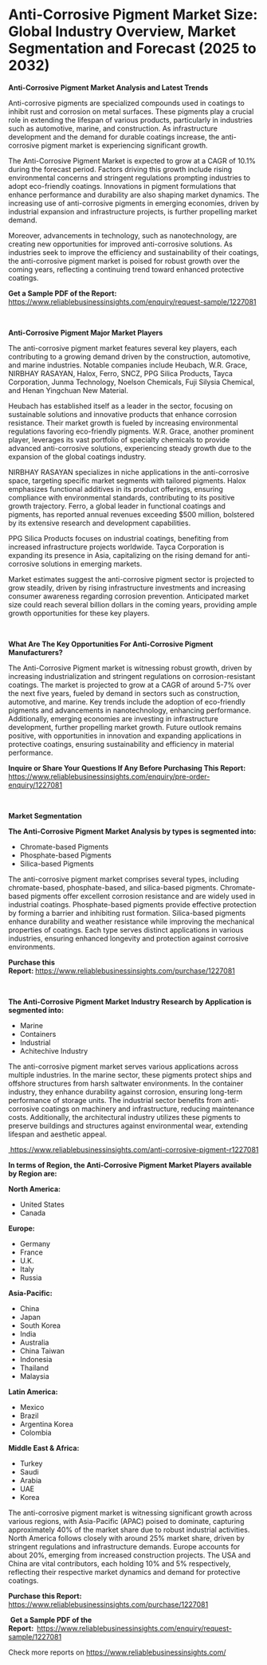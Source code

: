 <p><h1>Anti-Corrosive Pigment Market Size: Global Industry Overview, Market Segmentation and Forecast (2025 to 2032)</h1></p><p><strong>Anti-Corrosive Pigment Market Analysis and Latest Trends</strong></p>
<p><p>Anti-corrosive pigments are specialized compounds used in coatings to inhibit rust and corrosion on metal surfaces. These pigments play a crucial role in extending the lifespan of various products, particularly in industries such as automotive, marine, and construction. As infrastructure development and the demand for durable coatings increase, the anti-corrosive pigment market is experiencing significant growth.</p><p>The Anti-Corrosive Pigment Market is expected to grow at a CAGR of 10.1% during the forecast period. Factors driving this growth include rising environmental concerns and stringent regulations prompting industries to adopt eco-friendly coatings. Innovations in pigment formulations that enhance performance and durability are also shaping market dynamics. The increasing use of anti-corrosive pigments in emerging economies, driven by industrial expansion and infrastructure projects, is further propelling market demand. </p><p>Moreover, advancements in technology, such as nanotechnology, are creating new opportunities for improved anti-corrosive solutions. As industries seek to improve the efficiency and sustainability of their coatings, the anti-corrosive pigment market is poised for robust growth over the coming years, reflecting a continuing trend toward enhanced protective coatings.</p></p>
<p><strong>Get a Sample PDF of the Report:&nbsp;</strong> <a href="https://www.reliablebusinessinsights.com/enquiry/request-sample/1227081?utm_campaign=3193&utm_medium=2&utm_source=Github&utm_content=ia&utm_term=25032025&utm_id=anti-corrosive-pigment">https://www.reliablebusinessinsights.com/enquiry/request-sample/1227081</a></p>
<p>&nbsp;</p>
<p><strong>Anti-Corrosive Pigment Major Market Players</strong></p>
<p><p>The anti-corrosive pigment market features several key players, each contributing to a growing demand driven by the construction, automotive, and marine industries. Notable companies include Heubach, W.R. Grace, NIRBHAY RASAYAN, Halox, Ferro, SNCZ, PPG Silica Products, Tayca Corporation, Junma Technology, Noelson Chemicals, Fuji Silysia Chemical, and Henan Yingchuan New Material.</p><p>Heubach has established itself as a leader in the sector, focusing on sustainable solutions and innovative products that enhance corrosion resistance. Their market growth is fueled by increasing environmental regulations favoring eco-friendly pigments. W.R. Grace, another prominent player, leverages its vast portfolio of specialty chemicals to provide advanced anti-corrosive solutions, experiencing steady growth due to the expansion of the global coatings industry.</p><p>NIRBHAY RASAYAN specializes in niche applications in the anti-corrosive space, targeting specific market segments with tailored pigments. Halox emphasizes functional additives in its product offerings, ensuring compliance with environmental standards, contributing to its positive growth trajectory. Ferro, a global leader in functional coatings and pigments, has reported annual revenues exceeding $500 million, bolstered by its extensive research and development capabilities.</p><p>PPG Silica Products focuses on industrial coatings, benefiting from increased infrastructure projects worldwide. Tayca Corporation is expanding its presence in Asia, capitalizing on the rising demand for anti-corrosive solutions in emerging markets. </p><p>Market estimates suggest the anti-corrosive pigment sector is projected to grow steadily, driven by rising infrastructure investments and increasing consumer awareness regarding corrosion prevention. Anticipated market size could reach several billion dollars in the coming years, providing ample growth opportunities for these key players.</p></p>
<p>&nbsp;</p>
<p><strong>What Are The Key Opportunities For Anti-Corrosive Pigment Manufacturers?</strong></p>
<p><p>The Anti-Corrosive Pigment market is witnessing robust growth, driven by increasing industrialization and stringent regulations on corrosion-resistant coatings. The market is projected to grow at a CAGR of around 5-7% over the next five years, fueled by demand in sectors such as construction, automotive, and marine. Key trends include the adoption of eco-friendly pigments and advancements in nanotechnology, enhancing performance. Additionally, emerging economies are investing in infrastructure development, further propelling market growth. Future outlook remains positive, with opportunities in innovation and expanding applications in protective coatings, ensuring sustainability and efficiency in material performance.</p></p>
<p><strong>Inquire or Share Your Questions If Any Before Purchasing This Report:</strong> <a href="https://www.reliablebusinessinsights.com/enquiry/pre-order-enquiry/1227081?utm_campaign=3193&utm_medium=2&utm_source=Github&utm_content=ia&utm_term=25032025&utm_id=anti-corrosive-pigment">https://www.reliablebusinessinsights.com/enquiry/pre-order-enquiry/1227081</a></p>
<p>&nbsp;</p>
<p><strong>Market Segmentation</strong></p>
<p><strong>The Anti-Corrosive Pigment Market Analysis by types is segmented into:</strong></p>
<p><ul><li>Chromate-based Pigments</li><li>Phosphate-based Pigments</li><li>Silica-based Pigments</li></ul></p>
<p><p>The anti-corrosive pigment market comprises several types, including chromate-based, phosphate-based, and silica-based pigments. Chromate-based pigments offer excellent corrosion resistance and are widely used in industrial coatings. Phosphate-based pigments provide effective protection by forming a barrier and inhibiting rust formation. Silica-based pigments enhance durability and weather resistance while improving the mechanical properties of coatings. Each type serves distinct applications in various industries, ensuring enhanced longevity and protection against corrosive environments.</p></p>
<p><strong>Purchase this Report:&nbsp;</strong><a href="https://www.reliablebusinessinsights.com/purchase/1227081?utm_campaign=3193&utm_medium=2&utm_source=Github&utm_content=ia&utm_term=25032025&utm_id=anti-corrosive-pigment">https://www.reliablebusinessinsights.com/purchase/1227081</a></p>
<p>&nbsp;</p>
<p><strong>The Anti-Corrosive Pigment Market Industry Research by Application is segmented into:</strong></p>
<p><ul><li>Marine</li><li>Containers</li><li>Industrial</li><li>Achitechive Industry</li></ul></p>
<p><p>The anti-corrosive pigment market serves various applications across multiple industries. In the marine sector, these pigments protect ships and offshore structures from harsh saltwater environments. In the container industry, they enhance durability against corrosion, ensuring long-term performance of storage units. The industrial sector benefits from anti-corrosive coatings on machinery and infrastructure, reducing maintenance costs. Additionally, the architectural industry utilizes these pigments to preserve buildings and structures against environmental wear, extending lifespan and aesthetic appeal.</p></p>
<p><a href="https://www.reliablebusinessinsights.com/anti-corrosive-pigment-r1227081?utm_campaign=3193&utm_medium=2&utm_source=Github&utm_content=ia&utm_term=25032025&utm_id=anti-corrosive-pigment">&nbsp;https://www.reliablebusinessinsights.com/anti-corrosive-pigment-r1227081</a></p>
<p><strong>In terms of Region, the Anti-Corrosive Pigment Market Players available by Region are:</strong></p>
<p>
    <p> <strong> North America: </strong>
        <ul>
            <li>United States</li>
            <li>Canada</li>
        </ul>
        </p> 
    <p> <strong> Europe: </strong>
        <ul>
            <li>Germany</li>
            <li>France</li>
            <li>U.K.</li>
            <li>Italy</li>
            <li>Russia</li>
        </ul>
        </p> 
    <p> <strong> Asia-Pacific: </strong>
        <ul>
            <li>China</li>
            <li>Japan</li>
            <li>South Korea</li>
            <li>India</li>
            <li>Australia</li>
            <li>China Taiwan</li>
            <li>Indonesia</li>
            <li>Thailand</li>
            <li>Malaysia</li>
        </ul>
        </p> 
    <p> <strong> Latin America: </strong>
        <ul>
            <li>Mexico</li>
            <li>Brazil</li>
            <li>Argentina Korea</li>
            <li>Colombia</li>
        </ul>
        </p> 
    <p> <strong> Middle East & Africa: </strong>
        <ul>
            <li>Turkey</li>
            <li>Saudi</li>
            <li>Arabia</li>
            <li>UAE</li>
            <li>Korea</li>
        </ul>
    </p>
    </p>
<p><p>The anti-corrosive pigment market is witnessing significant growth across various regions, with Asia-Pacific (APAC) poised to dominate, capturing approximately 40% of the market share due to robust industrial activities. North America follows closely with around 25% market share, driven by stringent regulations and infrastructure demands. Europe accounts for about 20%, emerging from increased construction projects. The USA and China are vital contributors, each holding 10% and 5% respectively, reflecting their respective market dynamics and demand for protective coatings.</p></p>
<p><strong>Purchase this Report: </strong><a href="https://www.reliablebusinessinsights.com/purchase/1227081?utm_campaign=3193&utm_medium=2&utm_source=Github&utm_content=ia&utm_term=25032025&utm_id=anti-corrosive-pigment">https://www.reliablebusinessinsights.com/purchase/1227081</a></p>
<p>&nbsp;<strong>Get a Sample PDF of the Report:&nbsp;&nbsp;</strong><a href="https://www.reliablebusinessinsights.com/enquiry/request-sample/1227081?utm_campaign=3193&utm_medium=2&utm_source=Github&utm_content=ia&utm_term=25032025&utm_id=anti-corrosive-pigment">https://www.reliablebusinessinsights.com/enquiry/request-sample/1227081</a></p>
<p><strong></strong></p>
<p>Check more reports on <a href="https://www.reliablebusinessinsights.com/?utm_campaign=3193&utm_medium=2&utm_source=Github&utm_content=ia&utm_term=25032025&utm_id=anti-corrosive-pigment">https://www.reliablebusinessinsights.com/</a></p>